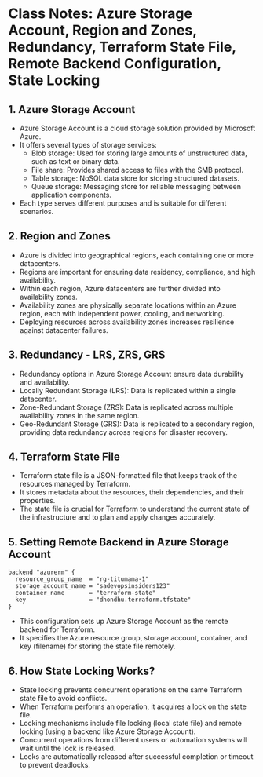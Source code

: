 # Class Notes: Azure Storage Account, Region and Zones, Redundancy, Terraform State File, Remote Backend Configuration, State Locking

## 1. Azure Storage Account

- Azure Storage Account is a cloud storage solution provided by Microsoft Azure.
- It offers several types of storage services:
  - Blob storage: Used for storing large amounts of unstructured data, such as text or binary data.
  - File share: Provides shared access to files with the SMB protocol.
  - Table storage: NoSQL data store for storing structured datasets.
  - Queue storage: Messaging store for reliable messaging between application components.
- Each type serves different purposes and is suitable for different scenarios.

## 2. Region and Zones

- Azure is divided into geographical regions, each containing one or more datacenters.
- Regions are important for ensuring data residency, compliance, and high availability.
- Within each region, Azure datacenters are further divided into availability zones.
- Availability zones are physically separate locations within an Azure region, each with independent power, cooling, and networking.
- Deploying resources across availability zones increases resilience against datacenter failures.

## 3. Redundancy - LRS, ZRS, GRS

- Redundancy options in Azure Storage Account ensure data durability and availability.
- Locally Redundant Storage (LRS): Data is replicated within a single datacenter.
- Zone-Redundant Storage (ZRS): Data is replicated across multiple availability zones in the same region.
- Geo-Redundant Storage (GRS): Data is replicated to a secondary region, providing data redundancy across regions for disaster recovery.

## 4. Terraform State File

- Terraform state file is a JSON-formatted file that keeps track of the resources managed by Terraform.
- It stores metadata about the resources, their dependencies, and their properties.
- The state file is crucial for Terraform to understand the current state of the infrastructure and to plan and apply changes accurately.

## 5. Setting Remote Backend in Azure Storage Account

```hcl
backend "azurerm" {
  resource_group_name  = "rg-titumama-1"
  storage_account_name = "sadevopsinsiders123"
  container_name       = "terraform-state"
  key                  = "dhondhu.terraform.tfstate"
}
```

- This configuration sets up Azure Storage Account as the remote backend for Terraform.
- It specifies the Azure resource group, storage account, container, and key (filename) for storing the state file remotely.

## 6. How State Locking Works?

- State locking prevents concurrent operations on the same Terraform state file to avoid conflicts.
- When Terraform performs an operation, it acquires a lock on the state file.
- Locking mechanisms include file locking (local state file) and remote locking (using a backend like Azure Storage Account).
- Concurrent operations from different users or automation systems will wait until the lock is released.
- Locks are automatically released after successful completion or timeout to prevent deadlocks.
